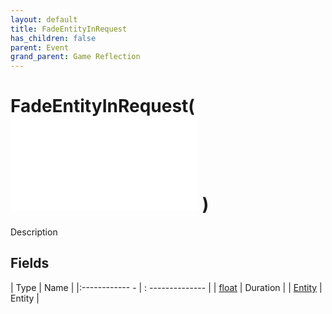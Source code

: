 ```yaml
---
layout: default
title: FadeEntityInRequest
has_children: false
parent: Event
grand_parent: Game Reflection
---
```

# FadeEntityInRequest( ![ EntityEventBase ](game-reflection/events/entity_event_base.md) )
Description 

## Fields
| Type | Name |
|:------------ - | : -------------- |
| [float](game-reflection/components/float.md) | Duration |
| [Entity](game-reflection/classes/entity.md) | Entity |
